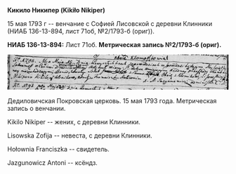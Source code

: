 **Кикило Никипер (Kikiło Nikiper)**

15 мая 1793 г -- венчание с Софией Лисовской с деревни Клинники (НИАБ
136-13-894, лист 71об, №2/1793-б (ориг)).

**НИАБ 136-13-894:** Лист 71об. **Метрическая запись №2/1793-б (ориг).**

![](./media/c61c2ad76f2bedcb522bfc04e85f997fb3e8c8ae.png)

Дедиловичская Покровская церковь. 15 мая 1793 года. Метрическая запись о
венчании.

Kikilo Nikiper -- жених, с деревни Клинники.

Lisowska Zofija -- невеста, с деревни Клинники.

Hołownia Franciszka -- свидетель.

Jazgunowicz Antoni -- ксёндз.
